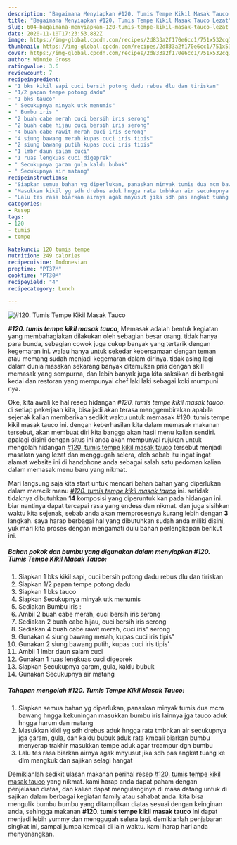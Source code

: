 ```yaml
---
description: "Bagaimana Menyiapkan #120. Tumis Tempe Kikil Masak Tauco Lezat"
title: "Bagaimana Menyiapkan #120. Tumis Tempe Kikil Masak Tauco Lezat"
slug: 604-bagaimana-menyiapkan-120-tumis-tempe-kikil-masak-tauco-lezat
date: 2020-11-10T17:23:53.882Z
image: https://img-global.cpcdn.com/recipes/2d833a2f170e6cc1/751x532cq70/120-tumis-tempe-kikil-masak-tauco-foto-resep-utama.jpg
thumbnail: https://img-global.cpcdn.com/recipes/2d833a2f170e6cc1/751x532cq70/120-tumis-tempe-kikil-masak-tauco-foto-resep-utama.jpg
cover: https://img-global.cpcdn.com/recipes/2d833a2f170e6cc1/751x532cq70/120-tumis-tempe-kikil-masak-tauco-foto-resep-utama.jpg
author: Winnie Gross
ratingvalue: 3.6
reviewcount: 7
recipeingredient:
- "1 bks kikil sapi cuci bersih potong dadu rebus dlu dan tiriskan"
- "1/2 papan tempe potong dadu"
- "1 bks tauco"
- " Secukupnya minyak utk menumis"
- " Bumbu iris "
- "2 buah cabe merah cuci bersih iris serong"
- "2 buah cabe hijau cuci bersih iris serong"
- "4 buah cabe rawit merah cuci iris serong"
- "4 siung bawang merah kupas cuci iris tipis"
- "2 siung bawang putih kupas cuci iris tipis"
- "1 lmbr daun salam cuci"
- "1 ruas lengkuas cuci digeprek"
- " Secukupnya garam gula kaldu bubuk"
- " Secukupnya air matang"
recipeinstructions:
- "Siapkan semua bahan yg diperlukan, panaskan minyak tumis dua mcm bawang hngga kekuningan masukkan bumbu iris lainnya jga tauco aduk hngga harum dan matang"
- "Masukkan kikil yg sdh drebus aduk hngga rata tmbhkan air secukupnya jga garam, gula, dan kaldu bubuk aduk rata kmbali biarkan bumbu menyerap trakhir masukkan tempe aduk agar trcampur dgn bumbu"
- "Lalu tes rasa biarkan airnya agak mnyusut jika sdh pas angkat tuang ke dlm mangkuk dan sajikan selagi hangat"
categories:
- Resep
tags:
- 120
- tumis
- tempe

katakunci: 120 tumis tempe 
nutrition: 249 calories
recipecuisine: Indonesian
preptime: "PT37M"
cooktime: "PT30M"
recipeyield: "4"
recipecategory: Lunch

---
```



![#120. Tumis Tempe Kikil Masak Tauco](https://img-global.cpcdn.com/recipes/2d833a2f170e6cc1/751x532cq70/120-tumis-tempe-kikil-masak-tauco-foto-resep-utama.jpg)

<b><i>#120. tumis tempe kikil masak tauco</i></b>, Memasak adalah bentuk kegiatan yang membahagiakan dilakukan oleh sebagian besar orang. tidak hanya para bunda, sebagian cowok juga cukup banyak yang tertarik dengan kegemaran ini. walau hanya untuk sekedar kebersamaan dengan teman atau memang sudah menjadi kegemaran dalam dirinya. tidak asing lagi dalam dunia masakan sekarang banyak ditemukan pria dengan skill memasak yang sempurna, dan lebih banyak juga kita saksikan di berbagai kedai dan restoran yang mempunyai chef laki laki sebagai koki mumpuni nya.

Oke, kita awali ke hal resep hidangan <i>#120. tumis tempe kikil masak tauco</i>. di setiap pekerjaan kita, bisa jadi akan terasa menggembirakan apabila sejenak kalian memberikan sedikit waktu untuk memasak #120. tumis tempe kikil masak tauco ini. dengan keberhasilan kita dalam memasak makanan tersebut, akan membuat diri kita bangga akan hasil menu kalian sendiri. apalagi disini dengan situs ini anda akan mempunyai rujukan untuk mengolah hidangan <u>#120. tumis tempe kikil masak tauco</u> tersebut menjadi masakan yang lezat dan menggugah selera, oleh sebab itu ingat ingat alamat website ini di handphone anda sebagai salah satu pedoman kalian dalam memasak menu baru yang nikmat.




Mari langsung saja kita start untuk mencari bahan bahan yang diperlukan dalam meracik menu <u><i>#120. tumis tempe kikil masak tauco</i></u> ini. setidak tidaknya dibutuhkan <b>14</b> komposisi yang diperuntuk kan pada hidangan ini. biar nantinya dapat tercapai rasa yang endess dan nikmat. dan juga sisihkan waktu kita sejenak, sebab anda akan memprosesnya kurang lebih dengan <b>3</b> langkah. saya harap berbagai hal yang dibutuhkan sudah anda miliki disini, yuk mari kita proses dengan mengamati dulu bahan perlengkapan berikut ini.

<!--inarticleads1-->

##### Bahan pokok dan bumbu yang digunakan dalam menyiapkan #120. Tumis Tempe Kikil Masak Tauco:

1. Siapkan 1 bks kikil sapi, cuci bersih potong dadu rebus dlu dan tiriskan
1. Siapkan 1/2 papan tempe potong dadu
1. Siapkan 1 bks tauco
1. Siapkan  Secukupnya minyak utk menumis
1. Sediakan  Bumbu iris :
1. Ambil 2 buah cabe merah, cuci bersih iris serong
1. Sediakan 2 buah cabe hijau, cuci bersih iris serong
1. Sediakan 4 buah cabe rawit merah, cuci iris&#34; serong
1. Gunakan 4 siung bawang merah, kupas cuci iris tipis&#34;
1. Gunakan 2 siung bawang putih, kupas cuci iris tipis&#39;
1. Ambil 1 lmbr daun salam cuci
1. Gunakan 1 ruas lengkuas cuci digeprek
1. Siapkan  Secukupnya garam, gula, kaldu bubuk
1. Gunakan  Secukupnya air matang




<!--inarticleads2-->

##### Tahapan mengolah #120. Tumis Tempe Kikil Masak Tauco:

1. Siapkan semua bahan yg diperlukan, panaskan minyak tumis dua mcm bawang hngga kekuningan masukkan bumbu iris lainnya jga tauco aduk hngga harum dan matang
1. Masukkan kikil yg sdh drebus aduk hngga rata tmbhkan air secukupnya jga garam, gula, dan kaldu bubuk aduk rata kmbali biarkan bumbu menyerap trakhir masukkan tempe aduk agar trcampur dgn bumbu
1. Lalu tes rasa biarkan airnya agak mnyusut jika sdh pas angkat tuang ke dlm mangkuk dan sajikan selagi hangat




Demikianlah sedikit ulasan makanan perihal resep <u>#120. tumis tempe kikil masak tauco</u> yang nikmat. kami harap anda dapat paham dengan penjelasan diatas, dan kalian dapat mengulanginya di masa datang untuk di sajikan dalam berbagai kegiatan family atau sahabat anda. kita bisa mengulik bumbu bumbu yang ditampilkan diatas sesuai dengan keinginan anda, sehingga makanan <b>#120. tumis tempe kikil masak tauco</b> ini dapat menjadi lebih yummy dan menggugah selera lagi. demikianlah penjabaran singkat ini, sampai jumpa kembali di lain waktu. kami harap hari anda menyenangkan.
